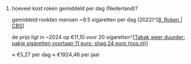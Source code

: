 1. hoeveel kost roken gemiddeld per dag (Nederland)?
   
   gemiddeld rookten mensen ~9.5 sigaretten per dag (2022)^[[8. Roken | CBS](https://www.cbs.nl/nl-nl/longread/rapportages/2023/on--gezonde-leefstijl-2022-opvattingen-motieven-en-gedragingen/8-roken)]
   
   de prijs ligt in ~2024 op €11,10 voor 20 sigaretten^[[Tabak weer duurder: pakje sigaretten voortaan 11 euro, shag 24 euro (nos.nl)](https://nos.nl/artikel/2515064-tabak-weer-duurder-pakje-sigaretten-voortaan-11-euro-shag-24-euro)]
   
   ≈ €5,27 per dag ≈ €1924,46 per jaar